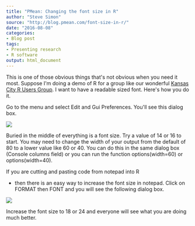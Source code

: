 ```yaml
---
title: "PMean: Changing the font size in R"
author: "Steve Simon"
source: "http://blog.pmean.com/font-size-in-r/"
date: "2016-08-08"
categories:
- Blog post
tags:
- Presenting research
- R software
output: html_document
---
```


This is one of those obvious things that's not obvious when you need it
most. Suppose I'm doing a demo of R for a group like our wonderful
[Kansas City R Users
Group](http://www.meetup.com/Kansas-City-R-Users-Group/). I want to have
a readable sized font. Here's how you do it.

<!---More--->

Go to the menu and select Edit and Gui Preferences. You'll see this
dialog box.

![](http://www.pmean.com/images/images/16/font-size-in-r01.png)



Buried in the middle of everything is a font size. Try a value of 14 or
16 to start. You may need to change the width of your output from the
default of 80 to a lower value like 60 or 40. You can do this in the
same dialog box (Console columns field) or you can run the function
options(width=60) or options(width=40).

If you are cutting and pasting code from notepad into R
- then there is
an easy way to increase the font size in notepad. Click on FORMAT then
FONT and you will see the following dialog box.

![](http://www.pmean.com/images/images/16/font-size-in-r02.png)



Increase the font size to 18 or 24 and everyone will see what you are
doing much better.


